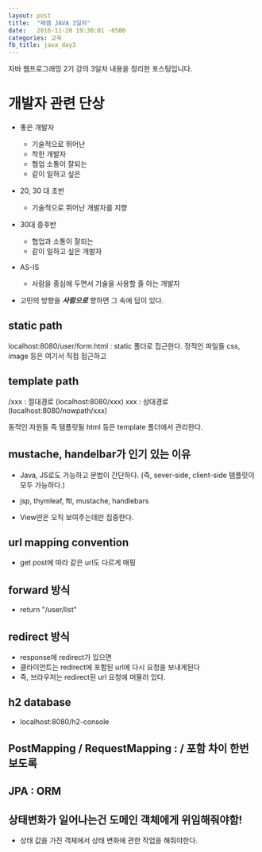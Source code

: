 ```yaml
---
layout: post
title:  "패캠 JAVA 3일차"
date:   2016-11-28 19:30:01 -0500
categories: 교육
fb_title: java_day3
---
```


자바 웹프로그래밍 2기 강의 3일차 내용을 정리한 포스팅입니다.

# 개발자 관련 단상

- 좋은 개발자
  - 기술적으로 뛰어난
  - 착한 개발자
  - 협업 소통이 잘되는
  - 같이 일하고 싶은

- 20, 30 대 초반
  - 기술적으로 뛰어난 개발자를 지향

- 30대 중후반
  - 협업과 소통이 잘되는
  - 같이 일하고 싶은 개발자

- AS-IS
  - 사람을 중심에 두면서 기술을 사용할 줄 아는 개발자

- 고민의 방향을 ***사람으로*** 향하면 그 속에 답이 있다.


## static path

localhost:8080/user/form.html : static 폴더로 접근한다.
정적인 파일들 css, image 등은 여기서 직접 접근하고


## template path

/xxx : 절대경로 (localhost:8080/xxx)
xxx : 상대경로 (localhost:8080/nowpath/xxx)

동적인 자원들 즉 템플릿될 html 등은 template 폴더에서 관리한다.


## mustache, handelbar가 인기 있는 이유
- Java, JS로도 가능하고 문법이 간단하다. (즉, sever-side, client-side 템플릿이 모두 가능하다.)

- jsp, thymleaf, ftl, mustache, handlebars
- View딴은 오직 보여주는데만 집중한다.


## url mapping convention

- get post에 따라 같은 url도 다르게 매핑

## forward 방식

- return "/user/list"

## redirect 방식

- response에 redirect가 있으면
- 클라이언트는 redirect에 포함된 url에 다시 요청을 보내게된다
- 즉, 브라우저는 redirect된 url 요청에 머물러 있다.


## h2 database

- localhost:8080/h2-console


## PostMapping / RequestMapping : / 포함 차이 한번 보도록

## JPA : ORM


## 상태변화가 일어나는건 도메인 객체에게 위임해줘야함!

- 상태 값을 가진 객체에서 상태 변화에 관한 작업을 해줘야한다.
